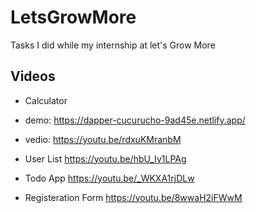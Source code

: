 # LetsGrowMore

Tasks I did while my internship at let's Grow More

## Videos

- Calculator
- demo: https://dapper-cucurucho-9ad45e.netlify.app/  
- vedio: https://youtu.be/rdxuKMranbM  

- User List
  https://youtu.be/hbU_Iy1LPAg

- Todo App
  https://youtu.be/_WKXA1rjDLw

- Registeration Form
  https://youtu.be/8wwaH2iFWwM
